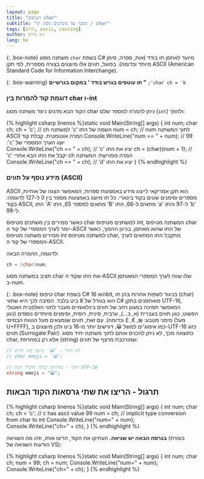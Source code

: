```yaml
---
layout: page
title: "הטיפוס char"
subtitle: "הסבר על משתנים מסוג תו / char"
tags: [תווים, ascii, casting]
author: גיא סידס
lang: he
---
```


{: .box-note}
משתנה מסוג `char` בשפת C# מיועד לאחסן תו בודד (אות, ספרה, סימן מיוחד וכדומה). בפועל, תווים אלו מיוצגים בצורה מספרית, לפי תקן ASCII (American Standard Code for Information Interchange).

{: .box-warning}
**תו עוטפים בגרש בודד ' במקום בגרשיים "** ```;'char ch = 'b```

### דוגמת קוד להמרות בין char ו-int

הקוד הבא מדגים כיצד משתנה מסוג char ניתן להמרה למספר שלם (`int`) ולהפך:

{% highlight csharp linenos %}static void Main(String[] args)
{
    int num;
    char ch;
    ch = 'c';   // ch למשתנה 'c' השמה של התו 
    num = ch;   // num לתוך המשתנה ASCII המרה אוטומטית. קבלת קוד 
    Console.WriteLine("num == " + num); // 99 :'c' יוצג הערך המספרי של   
    Console.WriteLine("ch == " + ch);   // 'c' יציג את התו 
    ch = (char)(num + 1);   // 'c' יקבל את התו הבא אחרי ch המרה מפורשת: המשתנה  
    Console.WriteLine("ch == " + ch); // 'd' יציג את התו 
}
{% endhighlight %}

### מידע נוסף על תווים (ASCII)

ASCII הוא תקן אמריקאי לייצוג מידע באמצעות ספרות, המאפשר הצגה של אותיות, מספרים וסימנים שונים בקוד בינארי. כל תו מיוצג באמצעות מספר בין 0 ל-127 לדוגמה:
בקוד ASCII, התו 'A' מתאים למספר 65, התו 'B' מתאים ל-66, התו 'a' ל-97 והתו 'b' ל-98.

כאשר ממירים בין משתנים מטיפוס char למשתנים מטיפוס int, המשתנה מטיפוס char יומר לערך המספרי של קוד ה-ASCII של התו שהוא מאחסן. בכיוון ההפוך, כאשר ממירים משתנה מטיפוס int למשתנה מטיפוס char, מתקבל התו המתאים לערך המספרי של קוד ה-ASCII.

לדוגמה, ההמרה הבאה:

```csharp
ch = (char)num;
```

תציב במשתנה מסוג char את התו שקוד ה-ASCII שלו שווה לערך המספרי המאוחסן ב-num.

{: .box-note}
טיפוס char בשפת C# הוא 16bit, בניגוד לשפות אחרות בהן תו (char) הוא בגודל של 8 ביט בלבד.
הסיבה לכך היא שתווי C# מאוחסנים בתקן UTF-16, המאפשר תמיכה במגוון רחב של תווים בינלאומיים מעבר לתווי האלפבית האנגלי הפשוט, כגון תווים בעברית (א, ב...), ערבית, סינית, רוסית, וסימנים מיוחדים נוספים (כגון סימני מטבע: ₪, €, £ וכדומה).
עם זאת, תווים שנמצאים מעל הטווח הבסיסי (מעל U+FFFF), כמו אימוג'ים למשל 😀, דורשים יותר מ-16 ביט ולכן מיוצגים ב-UTF-16 כזוג תווים (Surrogate Pair). כתוצאה מכך, לא ניתן להכניס אותם לתוך משתנה יחיד מסוג char, אלא רק במחרוזת (string) שמורכבת מרצף של תווים:
```csharp
// לא חוקי - '😀' מיוצג בזוג תווים
// char emoji = '😀';

// חוקי - מחרוזת יכולה להכיל זוגות UTF-16
string emoji = "😀";
```



## תרגול - הריצו את שתי גרסאות הקוד הבאות

{% highlight csharp linenos %}static void Main(String[] args)
{
    int num;
    char ch; 
    ch = 'c'; // c has ascii value 99
    num = ch; // implicit type conversion from char to int
    Console.WriteLine("num=" + num);
    Console.WriteLine("ch=" + ch);
}
{% endhighlight %}

**בגרסה הבאה יש שגיאה.** העתיקו את הקוד, הריצו אותו, וזהו מה השגיאה (בעזרת הודעות השגיאה של VS):

{% highlight csharp linenos %}static void Main(String[] args)
{
    int num;
    char ch;
    num = 99;
    ch = num;
    Console.WriteLine("num=" + num);
    Console.WriteLine("ch=" + ch);
}
{% endhighlight %}
